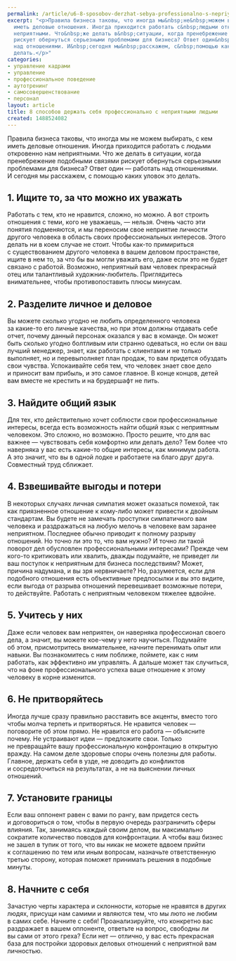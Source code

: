 ```yaml
---
permalink: /article/u6-8-sposobov-derzhat-sebya-professionalno-s-nepriyatnymi-lyudmi
excerpt: "<p>Правила бизнеса таковы, что иногда мы&nbsp;не&nbsp;можем выбирать, с&nbsp;кем
  иметь деловые отношения. Иногда приходится работать с&nbsp;людьми откровенно нам
  неприятными. Что&nbsp;же делать в&nbsp;ситуации, когда пренебрежение подобными связями
  рискует обернуться серьезными проблемами для бизнеса? Ответ один&nbsp;— работать
  над отношениями. И&nbsp;сегодня мы&nbsp;расскажем, с&nbsp;помощью каких уловок это
  делать.</p>"
categories:
- управление кадрами
- управление
- профессиональное поведение
- аутотренинг
- самосовершенствование
- персонал
layout: article
title: 8 способов держать себя профессионально с неприятными людьми
created: 1488524082
---
```

Правила бизнеса таковы, что иногда мы не можем выбирать, с кем иметь деловые отношения. Иногда приходится работать с людьми откровенно нам неприятными. Что же делать в ситуации, когда пренебрежение подобными связями рискует обернуться серьезными проблемами для бизнеса? Ответ один — работать над отношениями. И сегодня мы расскажем, с помощью каких уловок это делать.

## 1. Ищите то, за что можно их уважать ##

Работать с тем, кто не нравится, сложно, но можно. А вот строить отношения с теми, кого не уважаешь, — нельзя. Очень часто эти понятия подменяются, и мы переносим свое неприятие личности другого человека в область своих профессиональных интересов. Этого делать ни в коем случае не стоит. Чтобы как-то примириться с существованием другого человека в вашем деловом пространстве, ищите в нем то, за что бы вы могли уважать его, даже если это не будет связано с работой. Возможно, неприятный вам человек прекрасный отец или талантливый художник-любитель. Приглядитесь внимательнее, чтобы противопоставить плюсы минусам.

## 2. Разделите личное и деловое ##

Вы можете сколько угодно не любить определенного человека за какие-то его личные качества, но при этом должны отдавать себе отчет, почему данный персонаж оказался у вас в команде. Он может быть сколько угодно болтливым или странно одеваться, но если он ваш лучший менеджер, знает, как работать с клиентами и не только выполняет, но и перевыполняет план продаж, то вам придется обуздать свои чувства. Успокаивайте себя тем, что человек знает свое дело и приносит вам прибыль, и это самое главное. В конце концов, детей вам вместе не крестить и на брудершафт не пить.

## 3. Найдите общий язык ##

Для тех, кто действительно хочет соблюсти свои профессиональные интересы, всегда есть возможность найти общий язык с неприятным человеком. Это сложно, но возможно. Просто решите, что для вас важнее — чувствовать себя комфортно или делать дело? Тем более что наверняка у вас есть какие-то общие интересы, как минимум работа. А это значит, что вы в одной лодке и работаете на благо друг друга. Совместный труд сближает.

## 4. Взвешивайте выгоды и потери ##

В некоторых случаях личная симпатия может оказаться помехой, так как приязненное отношение к кому-либо может привести к двойным стандартам. Вы будете не замечать проступки симпатичного вам человека и раздражаться на любую мелочь в человеке вам заранее неприятном. Последнее обычно приводит к полному разрыву отношений. Но точно ли это то, что вам нужно? И точно ли такой поворот дел обусловлен профессиональными интересами? Прежде чем кого-то критиковать или хвалить, дважды подумайте, не приведет ли ваш поступок к неприятным для бизнеса последствиям? Может, причина надумана, и вы зря нервничаете? Но, разумеется, если для подобного отношения есть объективные предпосылки и вы это видите, если выгода от разрыва отношений перевешивает возможные потери, то действуйте. Работать с неприятным человеком тяжелее вдвойне.

## 5. Учитесь у них ##

Даже если человек вам неприятен, он наверняка профессионал своего дела, а значит, вы можете кое-чему у него научиться. Подумайте об этом, присмотритесь внимательнее, начните перенимать опыт или навыки. Вы познакомитесь с ним поближе, поймете, как с ним работать, как эффективно им управлять. А дальше может так случиться, что на фоне профессионального успеха ваше отношение к этому человеку в корне изменится.

## 6. Не притворяйтесь ##

Иногда лучше сразу правильно расставить все акценты, вместо того чтобы молча терпеть и притворяться. Не нравится человек — поговорите об этом прямо. Не нравится его работа — объясните почему. Не устраивают идеи — предложите свои. Только не превращайте вашу профессиональную конфронтацию в открытую вражду. На самом деле здоровые споры очень полезны для работы. Главное, держать себя в узде, не доводить до конфликтов и сосредоточиться на результатах, а не на выяснении личных отношений.

## 7. Установите границы ##

Если ваш оппонент равен с вами по рангу, вам придется сесть и договориться о том, чтобы в первую очередь разграничить сферы влияния. Так, занимаясь каждый своим делом, вы максимально сократите количество поводов для конфронтации. А чтобы ваш бизнес не зашел в тупик от того, что вы никак не можете вдвоем прийти к соглашению по тем или иным вопросам, назначьте ответственную третью сторону, которая поможет принимать решения в подобные минуты.

## 8. Начните с себя ##

Зачастую черты характера и склонности, которые не нравятся в других людях, присущи нам самими и являются тем, что мы люто не любим в самих себе. Начните с себя! Проанализируйте, что конкретно вас раздражает в вашем оппоненте, ответьте на вопрос, свободны ли вы сами от этого греха? Если нет — отлично, у вас есть прекрасная база для постройки здоровых деловых отношений с неприятной вам личностью.
